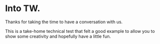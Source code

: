 # Into TW.

Thanks for taking the time to have a conversation with us.

This is a take-home technical test that felt a good example to allow you to show some creativity and hopefully have a little fun.
